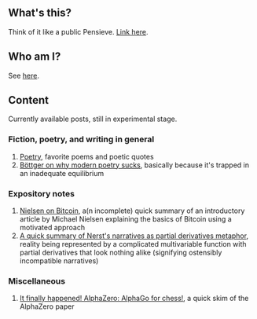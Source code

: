 ## What's this?

Think of it like a public Pensieve. [Link here](https://monastri.github.io/).

## Who am I? 

See [here](https://listsofnotes.quora.com/About-me-1).

## Content

Currently available posts, still in experimental stage.

### Fiction, poetry, and writing in general

1. [Poetry](monastri.github.io/poetry.md), favorite poems and poetic quotes
2. [Böttger on why modern poetry sucks](https://github.com/monastri/monastri.github.io/blob/master/B%C3%B6ttger-why-modern-poetry-sucks), basically because it's trapped in an inadequate equilibrium

### Expository notes

1. [Nielsen on Bitcoin](https://github.com/monastri/monastri.github.io/blob/master/nielsen-on-bitcoin.md), a(n incomplete) 
quick summary of an introductory article by Michael Nielsen explaining the basics of Bitcoin using a motivated approach
2. [A quick summary of Nerst's narratives as partial derivatives metaphor](https://github.com/monastri/monastri.github.io/blob/master/nerst-narratives-as-derivatives.md), 
reality being represented by a complicated multivariable function with partial derivatives that look nothing alike 
(signifying ostensibly incompatible narratives)

### Miscellaneous

1. [It finally happened! AlphaZero: AlphaGo for chess!](https://github.com/monastri/monastri.github.io/blob/master/alphazero-alphago-for-chess.md), a quick skim of the AlphaZero paper 
